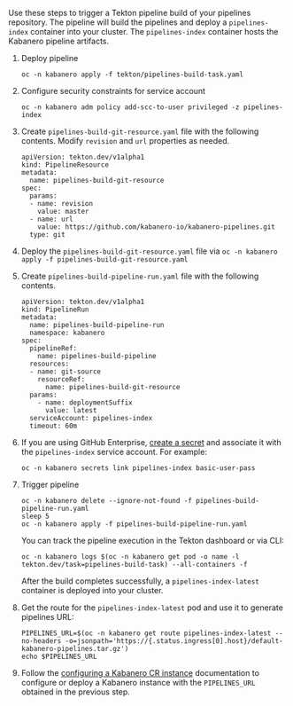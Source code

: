 
Use these steps to trigger a Tekton pipeline build of your pipelines repository. The pipeline will build the pipelines and deploy a `pipelines-index` container into your cluster. The `pipelines-index` container hosts the Kabanero pipeline artifacts.

1. Deploy pipeline
    ```
    oc -n kabanero apply -f tekton/pipelines-build-task.yaml 
    ```

1. Configure security constraints for service account
    ```
    oc -n kabanero adm policy add-scc-to-user privileged -z pipelines-index
    ```

1. Create `pipelines-build-git-resource.yaml` file with the following contents. Modify `revision` and `url` properties as needed. 
    ```
    apiVersion: tekton.dev/v1alpha1
    kind: PipelineResource
    metadata:
      name: pipelines-build-git-resource
    spec:
      params:
      - name: revision
        value: master
      - name: url
        value: https://github.com/kabanero-io/kabanero-pipelines.git
      type: git
    ```

1. Deploy the `pipelines-build-git-resource.yaml` file via `oc -n kabanero apply -f pipelines-build-git-resource.yaml`

1. Create `pipelines-build-pipeline-run.yaml` file with the following contents.

    ```
    apiVersion: tekton.dev/v1alpha1
    kind: PipelineRun
    metadata:
      name: pipelines-build-pipeline-run
      namespace: kabanero
    spec:
      pipelineRef:
        name: pipelines-build-pipeline
      resources:
      - name: git-source
        resourceRef:
          name: pipelines-build-git-resource
      params:
        - name: deploymentSuffix
          value: latest
      serviceAccount: pipelines-index
      timeout: 60m
    ```

1. If you are using GitHub Enterprise, [create a secret](https://github.com/tektoncd/pipeline/blob/master/docs/auth.md#basic-authentication-git) and associate it with the `pipelines-index` service account. For example:
    ```
    oc -n kabanero secrets link pipelines-index basic-user-pass
    ```

1. Trigger pipeline
    ```
    oc -n kabanero delete --ignore-not-found -f pipelines-build-pipeline-run.yaml
    sleep 5
    oc -n kabanero apply -f pipelines-build-pipeline-run.yaml
    ```

    You can track the pipeline execution in the Tekton dashboard or via CLI:
    ```
    oc -n kabanero logs $(oc -n kabanero get pod -o name -l tekton.dev/task=pipelines-build-task) --all-containers -f 
    ```

   After the build completes successfully, a `pipelines-index-latest` container is deployed into your cluster.

1. Get the route for the `pipelines-index-latest` pod and use it to generate pipelines URL:

    ```
    PIPELINES_URL=$(oc -n kabanero get route pipelines-index-latest --no-headers -o=jsonpath='https://{.status.ingress[0].host}/default-kabanero-pipelines.tar.gz')
    echo $PIPELINES_URL
    ```

1. Follow the [configuring a Kabanero CR instance](https://kabanero.io/docs/ref/general/configuration/kabanero-cr-config.html) documentation to configure or deploy a Kabanero instance with the `PIPELINES_URL` obtained in the previous step. 
